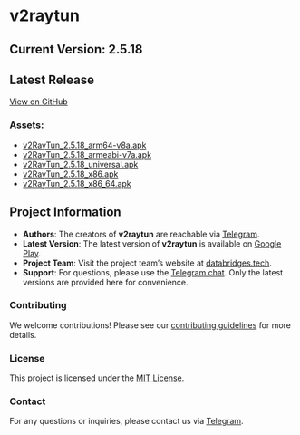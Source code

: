 # v2raytun
## Current Version: 2.5.18

## Latest Release
[View on GitHub](https://github.com/DigneZzZ/v2raytun/releases/latest)

### Assets:
- [v2RayTun_2.5.18_arm64-v8a.apk](https://github.com/DigneZzZ/v2raytun/releases/latest/download/v2RayTun_2.5.18_arm64-v8a.apk)
- [v2RayTun_2.5.18_armeabi-v7a.apk](https://github.com/DigneZzZ/v2raytun/releases/latest/download/v2RayTun_2.5.18_armeabi-v7a.apk)
- [v2RayTun_2.5.18_universal.apk](https://github.com/DigneZzZ/v2raytun/releases/latest/download/v2RayTun_2.5.18_universal.apk)
- [v2RayTun_2.5.18_x86.apk](https://github.com/DigneZzZ/v2raytun/releases/latest/download/v2RayTun_2.5.18_x86.apk)
- [v2RayTun_2.5.18_x86_64.apk](https://github.com/DigneZzZ/v2raytun/releases/latest/download/v2RayTun_2.5.18_x86_64.apk)

## Project Information
- **Authors**: The creators of **v2raytun** are reachable via [Telegram](https://t.me/v2raytun).
- **Latest Version**: The latest version of **v2raytun** is available on [Google Play](https://play.google.com/store/apps/details?id=com.v2raytun.android).
- **Project Team**: Visit the project team’s website at [databridges.tech](https://databridges.tech).
- **Support**: For questions, please use the [Telegram chat](https://t.me/v2raytun). Only the latest versions are provided here for convenience.

### Contributing
We welcome contributions! Please see our [contributing guidelines](CONTRIBUTING.md) for more details.

### License
This project is licensed under the [MIT License](LICENSE).

### Contact
For any questions or inquiries, please contact us via [Telegram](https://t.me/v2raytun).
